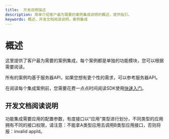 ```yaml
---
title:  开发说明描述
description: 简单介绍客户最为需要的案例集成说明的概述，提供指引。
keywords: 概述，开发文档阅读说明，案例集成
---
```

# 概述

这里提供了客户最为需要的案例集成，每个案例都是单独的功能模块，您可以根据需要阅读。

所有的案例均基于服务器API，如果您想有更个性的需求，可以参考服务器API。

在阅读每个集成案例前，您需要花费一点点时间阅读SDK使用[快速入门](api/a01_00001.md)。



## 开发文档阅读说明

功能集成需要应用的配置参数，有度接口以“应用”类型进行划分，不同类型的应用拥有不同的接口权限，请注意：不能拿A类型应用去调用B类型应用接口，否则将报：invalid appId。

